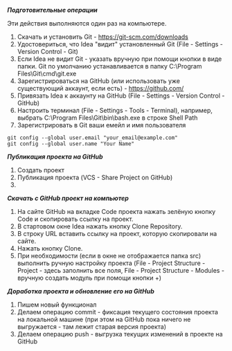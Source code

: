 ***Подготовительные операции***

Эти действия выполняются один раз на компьютере.

1. Скачать и установить Git - https://git-scm.com/downloads
2. Удостовериться, что Idea "видит" установленный Git (File - Settings - Version Control - Git)
3. Если Idea не видит Git - указать вручную при помощи кнопки в виде папки. Git по умолчанию устанавливается в папку C:\Program Files\Git\cmd\git.exe
4. Зарегистрироваться на GitHub (или использовать уже существующий аккаунт, если есть) - https://github.com/
5. Привязать Idea к аккаунту на GitHub (File - Settings - Version Control - GitHub)
6. Настроить терминал (File - Settings - Tools - Terminal), например, выбрать C:\Program Files\Git\bin\bash.exe в строке Shell Path
7. Зарегистрировать в Git ваши емейл и имя пользователя

````
git config --global user.email "your_email@example.com"
git config --global user.name "Your Name"
````

***Публикация проекта на GitHub***

1. Создать проект
2. Публикация проекта (VCS - Share Project on GitHub)
3.
***Скачать с GitHub проект на компьютер***

1. На сайте GitHub на вкладке Code проекта нажать зелёную кнопку Code и скопировать ссылку на проект.
2. В стартовом окне Idea нажать кнопку Clone Repository.
3. В строку URL вставить ссылку на проект, которую скопировали на сайте.
4. Нажать кнопку Clone.
5. При необходимости (если в окне не отображается папка src) выполнить ручную настройку проекта (File - Project Structure - Project - здесь заполнить все поля, File - Project Structure - Modules - вручную создать модуль при помощи кнопки +)

***Доработка проекта и обновление его на GitHub***

1. Пишем новый функционал
2. Делаем операцию commit - фиксация текущего состояния проекта на локальной машине (при этом на GitHub пока ничего не выгружается - там лежит старая версия проекта)
3. Делаем операцию push - выгрузка текущих изменений в проекте на GitHub